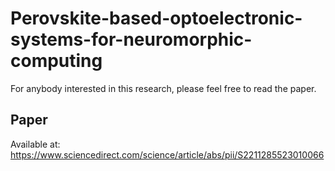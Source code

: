 # Perovskite-based-optoelectronic-systems-for-neuromorphic-computing
For anybody interested in this research, please feel free to read the paper.

## Paper
Available at: https://www.sciencedirect.com/science/article/abs/pii/S2211285523010066

